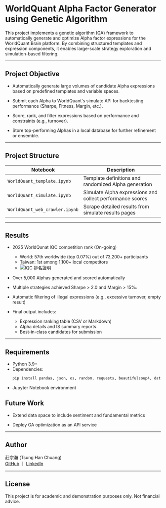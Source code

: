 # WorldQuant Alpha Factor Generator using Genetic Algorithm  

This project implements a genetic algorithm (GA) framework to automatically generate and optimize Alpha factor expressions for the WorldQuant Brain platform. By combining structured templates and expression components, it enables large-scale strategy exploration and simulation-based filtering.  

---

## Project Objective  

- Automatically generate large volumes of candidate Alpha expressions based on predefined templates and variable spaces.
  
- Submit each Alpha to WorldQuant's simulate API for backtesting performance (Sharpe, Fitness, Margin, etc.).  

- Score, rank, and filter expressions based on performance and constraints (e.g., turnover).  

- Store top-performing Alphas in a local database for further refinement or ensemble.  

---

## Project Structure  


| Notebook                    | Description                                                | 
|-----------------------------|------------------------------------------------------------|
| `WorldQuant_template.ipynb` | Template definitions and randomized Alpha generation       |
| `WorldQuant_simulate.ipynb` | Simulate Alpha expressions and collect performance scores  |
| `WorldQuant_web_crawler.ipynb` | Scrape detailed results from simulate results pages     | 

---

## Results  
- 2025 WorldQunat IQC competition rank (On-going)
  - World: 57th worldwide (top 0.07%) out of 73,200+ participants
  - Taiwan: 1st among 1,100+ local competitors
  - ![IQC 排名證明](.projects/assets/iqc_ranking.png)
    
- Over 5,000 Alphas generated and scored automatically  

- Multiple strategies achieved Sharpe > 2.0 and Margin > 15‰  

- Automatic filtering of illegal expressions (e.g., excessive turnover, empty result)  

- Final output includes:  
  - Expression ranking table (CSV or Markdown)  
  - Alpha details and IS summary reports  
  - Best-in-class candidates for submission  

---

## Requirements  

- Python 3.9+
- Dependencies:
  ```bash
  pip install pandas, json, os, random, requests, beautifulsoup4, datetime
- Jupyter Notebook environment

## Future Work  

- Extend data space to include sentiment and fundamental metrics  

- Deploy GA optimization as an API service  

---

## Author

莊宗瀚 (Tsung Han Chuang)  
[GitHub](https://github.com/CTHQuant) ｜ [LinkedIn](https://linkedin.com/in/宗瀚-莊-1a8588358/)

---

## License  

This project is for academic and demonstration purposes only. Not financial advice.  
  
